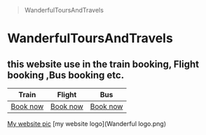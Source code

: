 > WanderfulToursAndTravels
 # WanderfulToursAndTravels
## this website use in the train booking, Flight booking ,Bus booking etc.
|Train|Flight|Bus|
| --- | ---| --- |
|[Book now](https://premanand02.github.io/WanderfulToursAndTravels/)|[Book now](https://premanand02.github.io/WanderfulToursAndTravels/)|[Book now](https://premanand02.github.io/WanderfulToursAndTravels/)|

[My website pic](https://unsplash.com/photos/open-book-on-top-of-several-stacked-books-9DaOYUYnOls)
 [my website logo](Wanderful logo.png)
